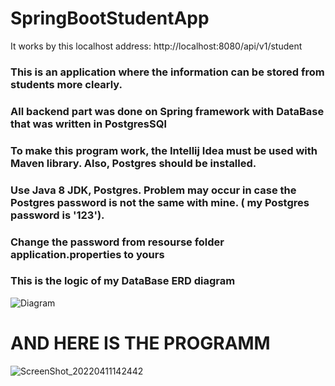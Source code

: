 # SpringBootStudentApp

It works by this localhost address: http://localhost:8080/api/v1/student


### This is an application where the information can be stored from students more clearly. 
### All backend part was done on Spring framework with DataBase that was written in PostgresSQl
### To make this program work, the Intellij Idea must be used with Maven library. Also, Postgres should be installed.
### Use Java 8 JDK, Postgres. Problem may occur in case the Postgres password is not the same with mine. ( my Postgres password is '123'). 
### Change the password from resourse folder application.properties to yours
### This is the logic of my DataBase ERD diagram
![Diagram](https://user-images.githubusercontent.com/73649961/162695070-02a1df42-16ec-4f93-81b0-7c10933589e5.png)

# AND HERE IS THE PROGRAMM
![ScreenShot_20220411142442](https://user-images.githubusercontent.com/73649961/162695769-5a9ebfb0-7db0-4d04-9090-b4fffeb31abd.png)
